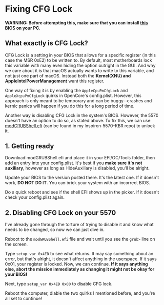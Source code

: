 # Fixing CFG Lock
#### WARNING: Before attempting this, make sure that you can install <a href="https://dl.dell.com/FOLDER06655259M/1/Inspiron_5570_5770_131.exe">this</a> BIOS on your PC.

## What exactly is CFG Lock?

CFG Lock is a setting in your BIOS that allows for a specific register (in this case the MSR 0xE2) to be written to. By default, most motherboards lock this variable with many even hiding the option outright in the GUI. And why we care about it is that macOS actually wants to write to this variable, and not just one part of macOS. Instead both the **Kernel(XNU) and AppleIntelPowerManagement** want this register.

One way of fixing it is by enabling the `AppleCpuPmCfgLock` and `AppleXcpuPmCfgLock` quirks in OpenCore's config.plist. However, this approach is only meant to be temporary and can be buggy--crashes and kernic panics will happen if you do this for a long period of time.

Another way is disabling CFG Lock in the system's BIOS. However, the 5570 doesn't have an option to do so, as stated above. To fix this, we can use [modGRUBShell.efi](https://www.google.com/url?sa=t&source=web&cd=&ved=2ahUKEwjR7ufb84TvAhUKWX0KHQuXDx8QFjAAegQIARAD&url=https%3A%2F%2Fgithub.com%2Fdatasone%2Fgrub-mod-setup_var%2Freleases%2Fdownload%2F1.0%2FmodGRUBShell.efi&usg=AOvVaw26a1cyDs_HJ4ectxlSBydF&rct=j&esrc=s) (can be found in my Inspiron-5570-KBR repo) to unlock it.

## 1. Getting ready

Download modGRUBShell.efi and place it in your EFI/OC/Tools folder, then add an entry into your config.plist. It's best if you **make sure it's not auxiliary**, however as long as HideAuxiliary is disabled, you'll be alright. 

Update your BIOS to the version posted there. It's the latest one. If it doesn't work, **DO NOT DO IT.** You can brick your system with an incorrect BIOS.

Do a quick reboot and see if the shell EFI shows up in the picker. If it doesn't check your config.plist again.

## 2. Disabling CFG Lock on your 5570

I've already gone through the torture of trying to disable it and know what needs to be changed, so now we can just dive in.

Reboot to the `modGRUBShell.efi` file and wait until you see the `grub>` line on the screen.

Type `setup_var 0x4ED` to see what returns. It may say something about an error, but that's alright, it doesn't affect anything in the userspace. If it says 0x01, your register is locked. Now, we can continue. **If it says anything else, abort the mission immediately as changing it might not be okay for your BIOS!**

Next, type `setup_var 0x4ED 0x00` to disable CFG lock. 

Reboot the computer, diable the two quirks I mentioned before, and you're all set to continue!
